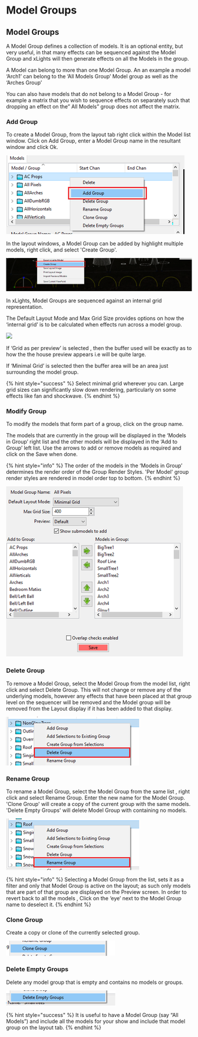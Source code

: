 # Model Groups

## Model Groups

A Model Group defines a collection of models. It is an optional entity, but very useful, in that many effects can be sequenced against the Model Group and xLights will then generate effects on all the Models in the group.

A Model can belong to more than one Model Group. An an example a model ‘Arch1’ can belong to the ‘All Models Group’ Model group as well as the ‘Arches Group’

You can also have models that do not belong to a Model Group - for example a matrix that you wish to sequence effects on separately such that dropping an effect on the” All Models” group does not affect the matrix.

### Add Group

To create a Model Group, from the layout tab right click within the Model list window. Click on Add Group, enter a Model Group name in the resultant window and click Ok.

![](<../../.gitbook/assets/image (185).png>)

In the layout windows, a Model Group can be added by highlight multiple models, right click, and select 'Create Group'.

![](<../../.gitbook/assets/image (17) (2).png>)

In xLights, Model Groups are sequenced against an internal grid representation.

The Default Layout Mode and Max Grid Size provides options on how the ‘internal grid’ is to be calculated when effects run across a model group.

![](../../.gitbook/assets/2022-07-31\_00h51\_52.png)

If ‘Grid as per preview’ is selected , then the buffer used will be exactly as to how the the house preview appears i.e will be quite large.

If ‘Minimal Grid’ is selected then the buffer area will be an area just surrounding the model group.

{% hint style="success" %}
Select minimal grid wherever you can. Large grid sizes can significantly slow down rendering, particularly on some effects like fan and shockwave.
{% endhint %}

### Modify Group

To modify the models that form part of a group, click on the group name.

The models that are currently in the group will be displayed in the ‘Models in Group’ right list and the other models will be displayed in the ‘Add to Group’ left list. Use the arrows to add or remove models as required and click on the Save when done.

{% hint style="info" %}
The order of the models in the ‘Models in Group’ determines the render order of the Group Render Styles. 'Per Model' group render styles are rendered in model order top to bottom.
{% endhint %}

![](<../../.gitbook/assets/image (463).png>)

### Delete Group

To remove a Model Group, select the Model Group from the model list, right click and select Delete Group. This will not change or remove any of the underlying models, however any effects that have been placed at that group level on the sequencer will be removed and the Model group will be removed from the Layout display if it has been added to that display.

![](<../../.gitbook/assets/image (840).png>)

### Rename Group

To rename a Model Group, select the Model Group from the same list , right click and select Rename Group. Enter the new name for the Model Group. 'Clone Group' will create a copy of the current group with the same models. 'Delete Empty Groups' will delete Model Group with containing no models.

![](<../../.gitbook/assets/image (40).png>)

{% hint style="info" %}
Selecting a Model Group from the list, sets it as a filter and only that Model Group is active on the layout; as such only models that are part of that group are displayed on the Preview screen. In order to revert back to all the models , Click on the ‘eye’ next to the Model Group name to deselect it.
{% endhint %}

### Clone Group

Create a copy or clone of the currently selected group.

![](<../../.gitbook/assets/image (790).png>)

### Delete Empty Groups

Delete any model group that is empty and contains no models or groups.

![](<../../.gitbook/assets/image (129).png>)

{% hint style="success" %}
It is useful to have a Model Group (say “All Models”) and include all the models for your show and include that model group on the layout tab.
{% endhint %}

